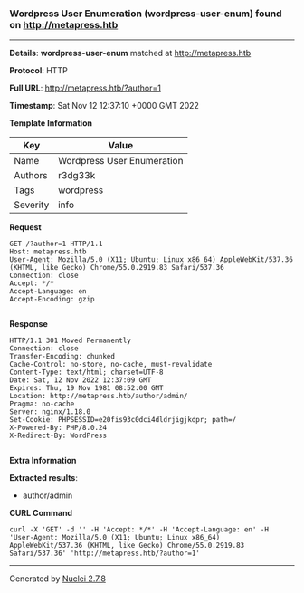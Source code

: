### Wordpress User Enumeration (wordpress-user-enum) found on http://metapress.htb
---
**Details**: **wordpress-user-enum**  matched at http://metapress.htb

**Protocol**: HTTP

**Full URL**: http://metapress.htb/?author=1

**Timestamp**: Sat Nov 12 12:37:10 +0000 GMT 2022

**Template Information**

| Key | Value |
|---|---|
| Name | Wordpress User Enumeration |
| Authors | r3dg33k |
| Tags | wordpress |
| Severity | info |

**Request**
```http
GET /?author=1 HTTP/1.1
Host: metapress.htb
User-Agent: Mozilla/5.0 (X11; Ubuntu; Linux x86_64) AppleWebKit/537.36 (KHTML, like Gecko) Chrome/55.0.2919.83 Safari/537.36
Connection: close
Accept: */*
Accept-Language: en
Accept-Encoding: gzip


```

**Response**
```http
HTTP/1.1 301 Moved Permanently
Connection: close
Transfer-Encoding: chunked
Cache-Control: no-store, no-cache, must-revalidate
Content-Type: text/html; charset=UTF-8
Date: Sat, 12 Nov 2022 12:37:09 GMT
Expires: Thu, 19 Nov 1981 08:52:00 GMT
Location: http://metapress.htb/author/admin/
Pragma: no-cache
Server: nginx/1.18.0
Set-Cookie: PHPSESSID=e20fis93c0dci4dldrjigjkdpr; path=/
X-Powered-By: PHP/8.0.24
X-Redirect-By: WordPress


```

**Extra Information**

**Extracted results**:

- author/admin



**CURL Command**
```
curl -X 'GET' -d '' -H 'Accept: */*' -H 'Accept-Language: en' -H 'User-Agent: Mozilla/5.0 (X11; Ubuntu; Linux x86_64) AppleWebKit/537.36 (KHTML, like Gecko) Chrome/55.0.2919.83 Safari/537.36' 'http://metapress.htb/?author=1'
```
---
Generated by [Nuclei 2.7.8](https://github.com/projectdiscovery/nuclei)
